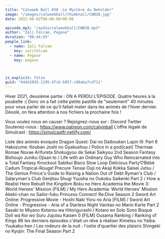 ```yaml
---
title: "Calweeb Ball #38 -Le Mystère du Beholder"
image: "/images/calweebball/thumbnail/CWB38.jpg"
date: 2022-06-02T08:00:00+00:00

episode_mp3: "/audio/calweebball/CWB38.mp3"
author: "Zali Falcam, Pegase"
duration: "00:44:03"
people_link: 
  - name: Zali Falcam
    key: zalifalcam
  - name: Pegase
    key: pegase



is_explicit: false
guid: "64dd1035-1195-4fcb-b957-c88aba7cd711"
---
```


<PodcastHeader/>

Hiver 2021, deuxième partie : ON A PERDU L'EPISODE. Quatre heures à la poubelle :(
Donc on a fait cette petite pastille de "seulement" 40 minutes pour vous parler de ce qu'il fallait mater dans les animés de l'hiver dernier. Désolé, on fera attention à nos fichiers la prochaine fois !


Vous voulez nous en causer ? Rejoignez-nous sur :
Discord
Twitter
Soutenez-nous : https://www.patreon.com/calvinball
L’offre légale de Simulcast : https://simulcastfr.netlify.com/

Liste des animés évoqués
Dragon Quest: Dai no Daibouken
Lupin III: Part 6
Hakozume: Kouban Joshi no Gyakushuu / Police in a pod(cast)
Thermae Romae Novae
Arifureta Shokugyou de Sekai Saikyou 2nd Season
Fantasy Bishoujo Juniku Ojisan to / Life with an Ordinary Guy Who Reincarnated into a Total Fantasy Knockout
Sabikui Bisco
Slow Loop
Delicious Party♡Bébé Cadum
Tropical-Rouge! Precure
Tensai Ouji no Akaji Kokka Saisei Jutsu / The Genius Prince's Guide to Raising a Nation Out of Debt
Ryman's Club / Salaryman's Club
Genjitsu Shugi Yuusha no Oukoku Saikenki Part 2 / How a Realist Hero Rebuilt the Kingdom
Boku no Hero Academia the Movie 3: World Heroes' Mission [FILM] / My Hero Academia: World Heroes' Mission
Akebi-chan no Sailor-fuku
Princess Connect! Re:Dive Season 2
Sword Art Online: Progressive Movie - Hoshi Naki Yoru no Aria [FILM] / Sword Art Online - Progressive - Aria of a Starless Night
Vanitas no Mario Karte Part 2
Sasaki to Miyano
Kotarou wa Hitorigurashi / Kotaro en Solo
Sono Bisque Doll wa Koi wo Suru
Jujutsu Kaisen 0 [FILM]
Ousama Ranking / Ranking of Kings
86 les derniers épisodes c'était un rêve à réaliser
Kimetsu no Yaiba: Yuukaku-hen / Les rodeurs de la nuit : l'ostie d'quartier des plaisirs
Shingeki no Kyojin: The Final Season Part 2
